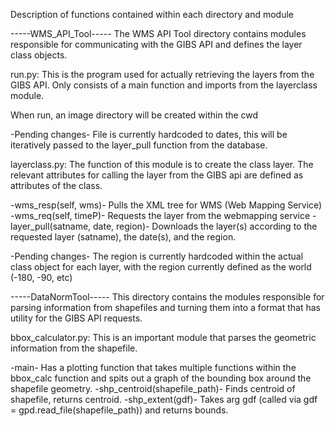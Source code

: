 Description of functions contained within each directory and module


-----WMS_API_Tool-----
The WMS API Tool directory contains modules responsible for communicating with the GIBS API and defines the layer class objects.

run.py: This is the program used for actually retrieving the layers from the GIBS API. Only consists of a main function and imports from the layerclass module. 

When run, an image directory will be created within the cwd 

-Pending changes- 
File is currently hardcoded to dates, this will be iteratively passed to the layer_pull function from the database.

layerclass.py: The function of this module is to create the class layer. The relevant attributes for calling the layer from the GIBS api are defined as attributes of the class. 

-wms_resp(self, wms)- Pulls the XML tree for WMS (Web Mapping Service)
-wms_req(self, timeP)- Requests the layer from the webmapping service
-layer_pull(satname, date, region)- Downloads the layer(s) according to the requested layer (satname), the date(s), and the region. 

-Pending changes- 
The region is currently hardcoded within the actual class object for each layer, with the region currently defined as the world (-180, -90, etc)


-----DataNormTool-----
This directory contains the modules responsible for parsing information from shapefiles and turning them into a format that has utility for the GIBS API requests.

bbox_calculator.py: This is an important module that parses the geometric information from the shapefile.

-main- Has a plotting function that takes multiple functions within the bbox_calc function and spits out a graph of the bounding box around the shapefile geometry.
-shp_centroid(shapefile_path)- Finds centroid of shapefile, returns centroid.
-shp_extent(gdf)- Takes arg gdf (called via gdf = gpd.read_file(shapefile_path)) and returns bounds. 
 



